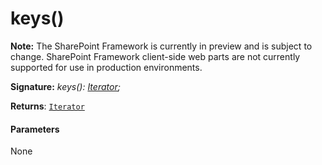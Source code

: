 # keys()
**Note:** The SharePoint Framework is currently in preview and is subject to change. SharePoint Framework client-side web parts are not currently supported for use in production environments.





**Signature:** _keys(): [Iterator](../../es6-collections.api/interface/iterator.md)<K>;_

**Returns**: [`Iterator`](../../es6-collections.api/interface/iterator.md)<K>





#### Parameters
None


